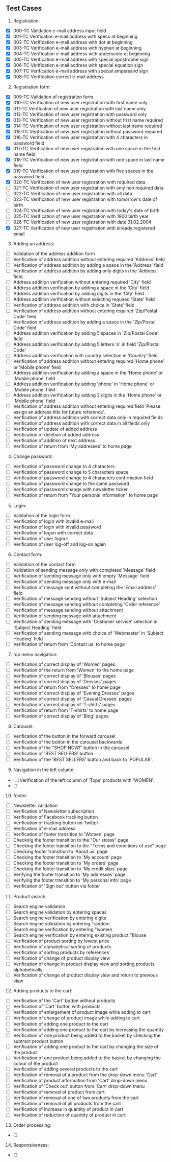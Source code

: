 ## Test Cases

1. Registration:

- [x] 000-TC Validation e-mail address input field
- [x] 001-TC Verification e-mail address with specs at beginning
- [x] 002-TC Verification e-mail address with dot at beginning
- [x] 003-TC Verification e-mail address with hyphen at beginning
- [x] 004-TC Verification e-mail address with underscore at beginning
- [x] 005-TC Verification e-mail address with special apostrophe sign
- [x] 006-TC Verification e-mail address with special equation sign
- [x] 007-TC Verification e-mail address with special ampersand sign
- [x] 008-TC Verification correct e-mail address

2. Registration form:

- [x] 009-TC Validation of registration form
- [x] 010-TC Verification of new user registration with first name only
- [x] 011-TC Verification of new user registration with last name only
- [x] 012-TC Verification of new user registration with password only
- [x] 013-TC Verification of new user registration without first name required
- [x] 014-TC Verification of new user registration without last name required
- [x] 015-TC Verification of new user registration without password required
- [x] 016-TC Verification of new user registration with 4 characters in password field
- [x] 017-TC Verification of new user registration with one space in the first name field
- [x] 018-TC Verification of new user registration with one space in last name field
- [x] 019-TC Verification of new user registration with five spaces in the password field
- [x] 020-TC Verification of new user registration with required data
- [ ] 021-TC Verification of new user registration with only non required data
- [ ] 022-TC Verification of new user registration with all data
- [ ] 023-TC Verification of new user registration with tomorrow's date of birth
- [ ] 024-TC Verification of new user registration with today's date of birth
- [ ] 025-TC Verification of new user registration with 1900 birth year
- [ ] 026-TC Verification of new user registration with date 31.02.2004
- [x] 027-TC Verification of new user registration with already registered email

3. Adding an address:

- [ ] Validation of the address addition form
- [ ] Verification of address addition without entering required 'Address' field
- [ ] Verification of address addition by adding a space in the 'Address' field
- [ ] Verification of address addition by adding only digits in the 'Address' field
- [ ] Address addition verification without entering required 'City' field
- [ ] Address addition verification by adding a space in the 'City' field
- [ ] Address addition verification by adding digits in the 'City' field
- [ ] Address addition verification without selecting required 'State' field
- [ ] Verification of address addition with choice in 'State' field
- [ ] Verification of address addition without entering required 'Zip/Postal Code' field
- [ ] Verification of address addition by adding a space in the 'Zip/Postal Code' field
- [ ] Address addition verification by adding 5 spaces in 'Zip/Postal Code' field
- [ ] Address addition verification by adding 5 letters 'o' in field 'Zip/Postal Code'
- [ ] Address addition verification with country selection in 'Country' field
- [ ] Verification of address addition without entering required 'Home phone' or 'Mobile phone' field
- [ ] Address addition verification by adding a space in the 'Home phone' or 'Mobile phone' field
- [ ] Address addition verification by adding 'phone' in 'Home phone' or 'Mobile phone' field
- [ ] Address addition verification by adding 2 digits in the 'Home phone' or 'Mobile phone' field
- [ ] Verification of address addition without entering required field 'Please assign an address title for future reference'.
- [ ] Verification of address addition with correct data only in required fields
- [ ] Verification of address addition with correct data in all fields only
- [ ] Verification of update of added address
- [ ] Verification of deletion of added address
- [ ] Verification of addition of next address
- [ ] Verification of return from 'My addresses' to home page

4. Change password:

- [ ] Verification of password change to 4 characters
- [ ] Verification of password change to 5 characters space
- [ ] Verification of password change to 4 characters confirmation field
- [ ] Verification of password change to the same password
- [ ] Verification of password change with newsletter ticker
- [ ] Verification of return from "Your personal information" to home page

5. Login:

- [ ] Validation of the login form
- [ ] Verification of login with invalid e-mail
- [ ] Verification of login with invalid password
- [ ] Verification of logon with correct data
- [ ] Verification of user logout
- [ ] Verification of user log-off and log-on again

6. Contact form:

- [ ] Validation of the contact form
- [ ] Validation of sending message only with completed 'Message' field
- [ ] Verification of sending message only with empty 'Message' field
- [ ] Verification of sending message only with e-mail
- [ ] Verification of message sent without completing the 'Email address' field
- [ ] Verification of message sending without 'Subject Heading' selection
- [ ] Verification of message sending without completing 'Order reference'
- [ ] Verification of message sending without attachment
- [ ] Verification of sending message with attachment
- [ ] Verification of sending message with 'Customer service' selection in 'Subject Heading' field
- [ ] Verification of sending message with choice of 'Webmaster' in 'Subject Heading' field
- [ ] Verification of return from 'Contact us' to home page

7. top menu navigation:

- [ ] Verification of correct display of 'Women' pages.
- [ ] Verification of the return from 'Women' to the home page
- [ ] Verification of correct display of 'Blouses' pages
- [ ] Verification of correct display of 'Dresses' pages
- [ ] Verification of return from "Dresses" to home page
- [ ] Verification of correct display of 'Evening Dresses' pages
- [ ] Verification of correct display of 'Casual Dresses' pages
- [ ] Verification of correct display of 'T-shirts' pages
- [ ] Verification of return from 'T-shirts' to home page
- [ ] Verification of correct display of 'Blog' pages

8. Carousel:

- [ ] Verification of the button in the forward carousel
- [ ] Verification of the button in the carousel backwards
- [ ] Verification of the "SHOP NOW!" button in the carousel
- [ ] Verification of 'BEST SELLERS' button
- [ ] Verification of the 'BEST SELLERS' button and back to 'POPULAR'.

9. Navigation in the left column:

- [ ] Verification of the left column of 'Tops' products with 'WOMEN'.
- [ ] 

10. footer:

- [ ] Newsletter validation
- [ ] Verification of Newsletter subscription
- [ ] Verification of Facebook tracking button
- [ ] Verification of tracking button on Twitter
- [ ] Verification of e-mail address
- [ ] Verification of footer transition to 'Women' page
- [ ] Checking the footer transition to the "Our stores" page
- [ ] Checking the footer transition to the "Terms and conditions of use" page
- [ ] Checking footer transition to 'About us' page
- [ ] Checking the footer transition to 'My account' page
- [ ] Checking the footer transition to 'My orders' page
- [ ] Checking the footer transition to 'My credit slips' page
- [ ] Verifying the footer transition to 'My addresses' page
- [ ] Verifying the footer transition to 'My personal info' page
- [ ] Verification of 'Sign out' button via footer

11. Product search:

- [ ] Search engine validation
- [ ] Search engine validation by entering spaces
- [ ] Search engine verification by entering digits
- [ ] Search engine validation by entering "random
- [ ] Search engine verification by entering "women
- [ ] Search engine verification by entering existing product "Blouse
- [ ] Verification of product sorting by lowest price
- [ ] Verification of alphabetical sorting of products
- [ ] Verification of sorting products by references
- [ ] Verification of change of product display view
- [ ] Verification of change in product display view and sorting products alphabetically
- [ ] Verification of change of product display view and return to previous view

12. Adding products to the cart:

- [ ] Verification of the 'Cart' button without products
- [ ] Verification of 'Cart' button with products
- [ ] Verification of enlargement of product image while adding to cart
- [ ] Verification of change of product image while adding to cart
- [ ] Verification of adding one product to the cart 
- [ ] Verification of adding one product to the cart by increasing the quantity
- [ ] Verification of one product being added to the basket by checking the subtract product button
- [ ] Verification of adding one product to the cart by changing the size of the product
- [ ] Verification of one product being added to the basket by changing the colour of the product
- [ ] Verification of adding several products to the cart
- [ ] Verification of removal of a product from the drop-down menu 'Cart'
- [ ] Verification of product information from 'Cart' drop-down menu
- [ ] Verification of 'Check out' button from 'Cart' drop-down menu
- [ ] Verification of removal of product from cart
- [ ] Verification of removal of one of two products from the cart
- [ ] Verification of removal of all products from the cart
- [ ] Verification of increase in quantity of product in cart
- [ ] Verification of reduction of quantity of product in cart

13. Order processing:

- [ ] 

14. Responsiveness:

- [ ]

<!-- 
http://www.automationpractice.pl/
https://etsydemo.knowband.com/en/
-->